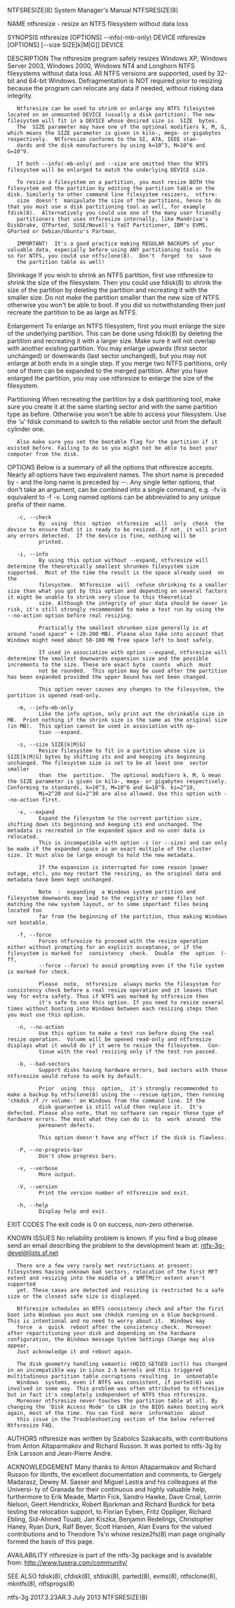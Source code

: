 NTFSRESIZE(8)                                                                              System Manager's Manual                                                                              NTFSRESIZE(8)

NAME
       ntfsresize - resize an NTFS filesystem without data loss

SYNOPSIS
       ntfsresize [OPTIONS] --info(-mb-only) DEVICE
       ntfsresize [OPTIONS] [--size SIZE[k|M|G]] DEVICE

DESCRIPTION
       The  ntfsresize program safely resizes Windows XP, Windows Server 2003, Windows 2000, Windows NT4 and Longhorn NTFS filesystems without data loss. All NTFS versions are supported, used by 32-bit and
       64-bit Windows.  Defragmentation is NOT required prior to resizing because the program can relocate any data if needed, without risking data integrity.

       Ntfsresize can be used to shrink or enlarge any NTFS filesystem located on an unmounted DEVICE (usually a disk partition). The new filesystem will fit in a DEVICE whose desired size is  SIZE  bytes.
       The  SIZE parameter may have one of the optional modifiers k, M, G, which means the SIZE parameter is given in kilo-, mega- or gigabytes respectively.  Ntfsresize conforms to the SI, ATA, IEEE stan‐
       dards and the disk manufacturers by using k=10^3, M=10^6 and G=10^9.

       If both --info(-mb-only) and --size are omitted then the NTFS filesystem will be enlarged to match the underlying DEVICE size.

       To resize a filesystem on a partition, you must resize BOTH the filesystem and the partition by editing the partition table on the disk. Similarly to other command line filesystem resizers,  ntfsre‐
       size  doesn't  manipulate the size of the partitions, hence to do that you must use a disk partitioning tool as well, for example fdisk(8).  Alternatively you could use one of the many user friendly
       partitioners that uses ntfsresize internally, like Mandriva's DiskDrake, QTParted, SUSE/Novell's YaST Partitioner, IBM's EVMS, GParted or Debian/Ubuntu's Partman.

       IMPORTANT!  It's a good practice making REGULAR BACKUPS of your valuable data, especially before using ANY partitioning tools. To do so for NTFS, you could use ntfsclone(8).  Don't  forget  to  save
       the partition table as well!

   Shrinkage
       If  you  wish  to  shrink  an NTFS partition, first use ntfsresize to shrink the size of the filesystem. Then you could use fdisk(8) to shrink the size of the partition by deleting the partition and
       recreating it with the smaller size.  Do not make the partition smaller than the new size of NTFS otherwise you won't be able to boot. If you did so notwithstanding then just recreate the  partition
       to be as large as NTFS.

   Enlargement
       To enlarge an NTFS filesystem, first you must enlarge the size of the underlying partition. This can be done using fdisk(8) by deleting the partition and recreating it with a larger size.  Make sure
       it will not overlap with another existing partition.  You may enlarge upwards (first sector unchanged) or downwards (last sector unchanged), but you may not enlarge at both ends in  a  single  step.
       If you merge two NTFS partitions, only one of them can be expanded to the merged partition.  After you have enlarged the partition, you may use ntfsresize to enlarge the size of the filesystem.

   Partitioning
       When recreating the partition by a disk partitioning tool, make sure you create it at the same starting sector and with the same partition type as before.  Otherwise you won't be able to access your
       filesystem. Use the 'u' fdisk command to switch to the reliable sector unit from the default cylinder one.

       Also make sure you set the bootable flag for the partition if it existed before. Failing to do so you might not be able to boot your computer from the disk.

OPTIONS
       Below is a summary of all the options that ntfsresize accepts.  Nearly all options have two equivalent names.  The short name is preceded by - and the long name is preceded by --.  Any single letter
       options, that don't take an argument, can be combined into a single command, e.g.  -fv is equivalent to -f -v.  Long named options can be abbreviated to any unique prefix of their name.

       -c, --check
              By  using  this  option  ntfsresize  will  only  check  the device to ensure that it is ready to be resized. If not, it will print any errors detected.  If the device is fine, nothing will be
              printed.

       -i, --info
              By using this option without --expand, ntfsresize will determine the theoretically smallest shrunken filesystem size supported.  Most of the time the result is the space already used  on  the
              filesystem.  Ntfsresize  will  refuse shrinking to a smaller size than what you got by this option and depending on several factors it might be unable to shrink very close to this theoretical
              size. Although the integrity of your data should be never in risk, it's still strongly recommended to make a test run by using the --no-action option before real resizing.

              Practically the smallest shrunken size generally is at around "used space" + (20-200 MB). Please also take into account that Windows might need about 50-100 MB free space left to boot safely.

              If used in association with option --expand, ntfsresize will determine the smallest downwards expansion size and the possible increments to the size. These are exact byte  counts  which  must
              not be rounded.  This option may be used after the partition has been expanded provided the upper bound has not been changed.

              This option never causes any changes to the filesystem, the partition is opened read-only.

       -m, --info-mb-only
              Like the info option, only print out the shrinkable size in MB.  Print nothing if the shrink size is the same as the original size (in MB).  This option cannot be used in association with op‐
              tion --expand.

       -s, --size SIZE[k|M|G]
              Resize filesystem to fit in a partition whose size is SIZE[k|M|G] bytes by shifting its end and keeping its beginning unchanged. The filesystem size is set to be at least one  sector  smaller
              than  the  partition.  The optional modifiers k, M, G mean the SIZE parameter is given in kilo-, mega- or gigabytes respectively.  Conforming to standards, k=10^3, M=10^6 and G=10^9. ki=2^10,
              Mi=2^20 and Gi=2^30 are also allowed. Use this option with --no-action first.

       -x, --expand
              Expand the filesystem to the current partition size, shifting down its beginning and keeping its end unchanged. The metadata is recreated in the expanded space and no user data is  relocated.
              This is incompatible with option -s (or --size) and can only be made if the expanded space is an exact multiple of the cluster size. It must also be large enough to hold the new metadata.

              If the expansion is interrupted for some reason (power outage, etc), you may restart the resizing, as the original data and metadata have been kept unchanged.

              Note  :  expanding  a Windows system partition and filesystem downwards may lead to the registry or some files not matching the new system layout, or to some important files being located too
              far from the beginning of the partition, thus making Windows not bootable.

       -f, --force
              Forces ntfsresize to proceed with the resize operation either without prompting for an explicit acceptance, or if the filesystem is marked for  consistency  check.  Double  the  option  (-ff,
              --force --force) to avoid prompting even if the file system is marked for check.

              Please  note,  ntfsresize  always marks the filesystem for consistency check before a real resize operation and it leaves that way for extra safety. Thus if NTFS was marked by ntfsresize then
              it's safe to use this option. If you need to resize several times without booting into Windows between each resizing steps then you must use this option.

       -n, --no-action
              Use this option to make a test run before doing the real resize operation.  Volume will be opened read-only and ntfsresize displays what it would do if it were to resize the filesystem.  Con‐
              tinue with the real resizing only if the test run passed.

       -b, --bad-sectors
              Support disks having hardware errors, bad sectors with those ntfsresize would refuse to work by default.

              Prior  using  this  option,  it's strongly recommended to make a backup by ntfsclone(8) using the --rescue option, then running 'chkdsk /f /r volume:' on Windows from the command line. If the
              disk guarantee is still valid then replace it.  It's defected. Please also note, that no software can repair these type of hardware errors. The most what they can do is  to  work  around  the
              permanent defects.

              This option doesn't have any effect if the disk is flawless.

       -P, --no-progress-bar
              Don't show progress bars.

       -v, --verbose
              More output.

       -V, --version
              Print the version number of ntfsresize and exit.

       -h, --help
              Display help and exit.

EXIT CODES
       The exit code is 0 on success, non-zero otherwise.

KNOWN ISSUES
       No reliability problem is known.  If you find a bug please send an email describing the problem to the development team at:
       ntfs-3g-devel@lists.sf.net

       There are a few very rarely met restrictions at present: filesystems having unknown bad sectors, relocation of the first MFT extent and resizing into the middle of a $MFTMirr extent aren't supported
       yet. These cases are detected and resizing is restricted to a safe size or the closest safe size is displayed.

       Ntfsresize schedules an NTFS consistency check and after the first boot into Windows you must see chkdsk running on a blue background. This is intentional and no need to worry about it.  Windows may
       force  a  quick  reboot after the consistency check.  Moreover after repartitioning your disk and depending on the hardware configuration, the Windows message System Settings Change may also appear.
       Just acknowledge it and reboot again.

       The disk geometry handling semantic (HDIO_GETGEO ioctl) has changed in an incompatible way in Linux 2.6 kernels and this triggered multitudinous partition table corruptions resulting  in  unbootable
       Windows  systems, even if NTFS was consistent, if parted(8) was involved in some way. This problem was often attributed to ntfsresize but in fact it's completely independent of NTFS thus ntfsresize.
       Moreover ntfsresize never touches the partition table at all. By changing the 'Disk Access Mode' to LBA in the BIOS makes booting work again, most of the time. You can find  more  information  about
       this issue in the Troubleshooting section of the below referred Ntfsresize FAQ.

AUTHORS
       ntfsresize was written by Szabolcs Szakacsits, with contributions from Anton Altaparmakov and Richard Russon.  It was ported to ntfs-3g by Erik Larsson and Jean-Pierre Andre.

ACKNOWLEDGEMENT
       Many thanks to Anton Altaparmakov and Richard Russon for libntfs, the excellent documentation and comments, to Gergely Madarasz, Dewey M. Sasser and Miguel Lastra and his colleagues at the Universi‐
       ty of Granada for their continuous and highly valuable help, furthermore to Erik Meade, Martin Fick, Sandro Hawke, Dave Croal, Lorrin Nelson, Geert Hendrickx, Robert Bjorkman and Richard Burdick for
       beta  testing the relocation support, to Florian Eyben, Fritz Oppliger, Richard Ebling, Sid-Ahmed Touati, Jan Kiszka, Benjamin Redelings, Christopher Haney, Ryan Durk, Ralf Beyer, Scott Hansen, Alan
       Evans for the valued contributions and to Theodore Ts'o whose resize2fs(8) man page originally formed the basis of this page.

AVAILABILITY
       ntfsresize is part of the ntfs-3g package and is available from:
       http://www.tuxera.com/community/

SEE ALSO
       fdisk(8), cfdisk(8), sfdisk(8), parted(8), evms(8), ntfsclone(8), mkntfs(8), ntfsprogs(8)

ntfs-3g 2017.3.23AR.3                                                                             July 2013                                                                                     NTFSRESIZE(8)
